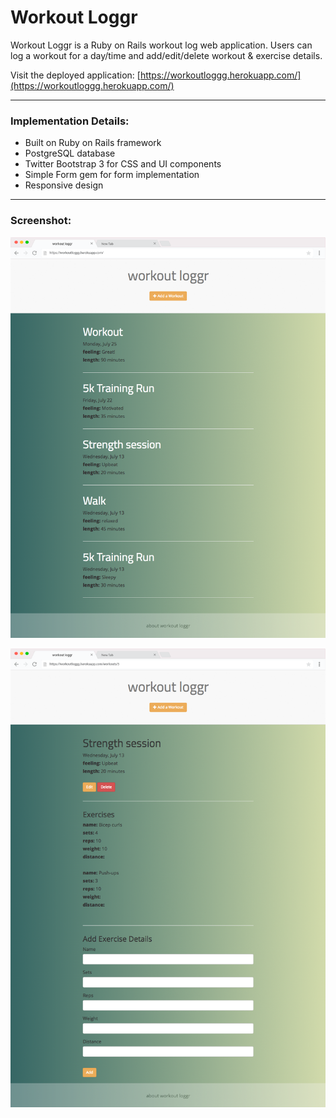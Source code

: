 # Workout Loggr

Workout Loggr is a Ruby on Rails workout log web application. Users can log a workout for a day/time and add/edit/delete workout & exercise details.

Visit the deployed application: [https://workoutloggg.herokuapp.com/](https://workoutloggg.herokuapp.com/)

____
### Implementation Details:
* Built on Ruby on Rails framework
* PostgreSQL database
* Twitter Bootstrap 3 for CSS and UI components
* Simple Form gem for form implementation
* Responsive design

____
### Screenshot:
![Workout Loggr](workoutloggg_home.png "Workout Loggr")

![Workout Loggr](workoutloggg_exercise.png "Workout Loggr")
